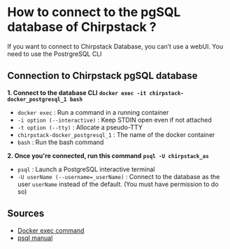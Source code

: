 # How to connect to the pgSQL database of Chirpstack ?
If you want to connect to Chirpstack Database, you can’t use a webUI. You need to use the PostrgreSQL CLI  

## Connection to Chirpstack pgSQL database
**1. Connect to the database CLI**
**`docker exec -it chirpstack-docker_postgresql_1 bash`**
-	`docker exec` : Run a command in a running container
-	`-i option (--interactive)` : Keep STDIN open even if not attached
-	`-t option (--tty)` : Allocate a pseudo-TTY
-	`chirpstack-docker_postgresql_1` : The name of the docker container
-	`bash` : Run the bash command

**2. Once you're connected, run this command**
**`psql -U chirpstack_as`**
-	`psql` : Launch a PostgreSQL interactive terminal
-	`-U userName (--username=_userName)` : Connect to the database as the user  `userName`  instead of the default. (You must have permission to do so)

## Sources
- [Docker exec command](https://docs.docker.com/engine/reference/commandline/exec/)
- [psql manual](https://www.postgresql.org/docs/10/app-psql.html)
